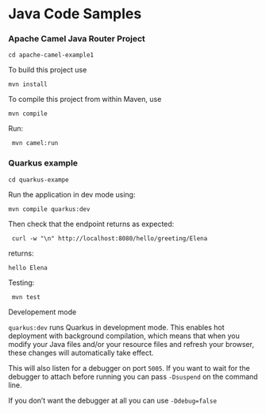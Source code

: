 Java Code Samples
=========================

### Apache Camel Java Router Project
```
cd apache-camel-example1
```

To build this project use

    mvn install

To compile this project from within Maven, use
```
mvn compile
```
Run:
```
 mvn camel:run
```

### Quarkus example
```
cd quarkus-exampe
```
Run the application in dev mode using: 
```
mvn compile quarkus:dev
```

Then check that the endpoint returns as expected:
```
 curl -w "\n" http://localhost:8080/hello/greeting/Elena  
```
returns:
```
hello Elena
```

Testing:
```
 mvn test
```

Developement mode

`quarkus:dev` runs Quarkus in development mode. This enables hot deployment with background compilation, which means that when you modify your Java files and/or your resource files and refresh your browser, these changes will automatically take effect. 

This will also listen for a debugger on port `5005`. If you want to wait for the debugger to attach before running you can pass `-Dsuspend` on the command line. 

If you don’t want the debugger at all you can use `-Ddebug=false`

